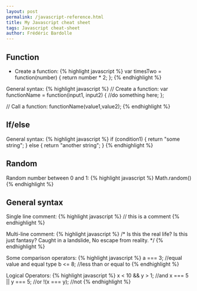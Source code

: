 ```yaml
---
layout: post
permalink: /javascript-reference.html
title: My Javascript cheat sheet
tags: Javascript cheat-sheet
author: Frédéric Bardolle
---
```

## Function
* Create a function:
{% highlight javascript %}
var timesTwo = function(number) {
    return number * 2;
};
{% endhighlight %}

General syntax:
{% highlight javascript %}
// Create a function:
var functionName = function(input1, input2) {
    //do something here;
};

// Call a function:
functionName(value1,value2);
{% endhighlight %}

## If/else
General syntax:
{% highlight javascript %}
if (condition1) {
    return "some string";
}
else {
    return "another string";
}
{% endhighlight %}

## Random
Random number between 0 and 1:
{% highlight javascript %}
Math.random()
{% endhighlight %}

## General syntax
Single line comment:
{% highlight javascript %}
// this is a comment
{% endhighlight %}

Multi-line comment:
{% highlight javascript %}
/*
Is this the real life?
Is this just fantasy?
Caught in a landslide,
No escape from reality.
*/
{% endhighlight %}

Some comparison operators:
{% highlight javascript %}
a === 3;	//equal value and equal type
b <= 8;     //less than or equal to
{% endhighlight %}

Logical Operators:
{% highlight javascript %}
x < 10 && y > 1;    //and
x === 5 || y === 5; //or
!(x === y);         //not
{% endhighlight %}
